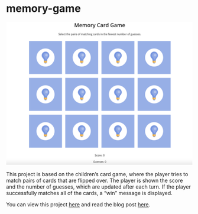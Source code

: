 # memory-game

![Memory Card Game](memory-card-game.png "Memory Card Game")

This project is based on the children’s card game, where the player tries to match pairs of cards that are flipped over. The player is shown the score and the number of guesses, which are updated after each turn. If the player successfully matches all of the cards, a “win” message is displayed.

You can view this project <a href="http://projects.nowcodethis.com/memory-game/memory.html">here</a> and read the blog post <a href="https://nowcodethis.com/memory-card-game/">here</a>.
